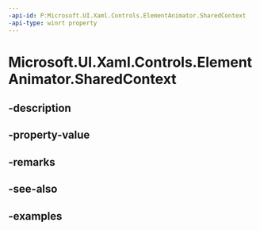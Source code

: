 ```yaml
---
-api-id: P:Microsoft.UI.Xaml.Controls.ElementAnimator.SharedContext
-api-type: winrt property
---
```


<!-- Property syntax.
protected AnimationContext SharedContext { get; }
-->

# Microsoft.UI.Xaml.Controls.ElementAnimator.SharedContext

## -description

## -property-value

## -remarks

## -see-also

## -examples

